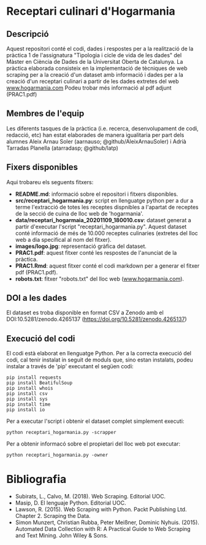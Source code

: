 # Receptari culinari d'Hogarmania

##  Descripció

Aquest repositori conté el codi, dades i respostes per a la realització de la pràctica 1 de l'assignatura "Tipologia i cicle de vida de les dades" del Màster en Ciència de Dades de la Universitat Oberta de Catalunya. La pràctica elaborada consisteix en la implementació de tècniques de web scraping per a la creació d'un dataset amb informació i dades per a la creació d'un receptari culinari a partir de les dades extretes del web www.hogarmania.com
Podeu trobar més informació al pdf adjunt (PRAC1.pdf)

## Membres de l'equip

Les diferents tasques de la pràctica (i.e. recerca, desenvolupament de codi, redacció, etc) han estat elaborades de manera igualitaria per part dels alumnes Aleix Arnau Soler (aarnauso; @github/AleixArnauSoler) i Adrià Tarradas Planella (atarradasp; @github/latp)

## Fixers disponibles

Aqui trobareu els seguents fitxers:

- **README.md**: informació sobre el repositori i fitxers disponibles.
- **src/receptari_hogarmania.py**: script en llenguatge python per a dur a terme l'extracció de totes les receptes dispnibles a l'apartat de receptes de la secció de cuina de lloc web de 'hogarmania'.
- **data/receptari_hogarmaia_20201109_180010.csv**: dataset generat a partir d'executar l'script "receptari_hogarmania.py". Aquest dataset conté informació de més de 10.000 receptes culinaries (extretes del lloc web a dia specifical al nom del fitxer).
- **images/logo.jpg**: representació gràfica del dataset. 
- **PRAC1.pdf**: aquest fitxer conté les respostes de l'anunciat de la pràctica.
- **PRAC1.Rmd**: aquest fitxer conté el codi markdown per a generar el fitxer pdf (PRAC1.pdf).
- **robots.txt**: fitxer "robots.txt" del lloc web (www.hogarmania.com).

## DOI a les dades

El dataset es troba disponible en format CSV a Zenodo amb el DOI:10.5281/zenodo.4265137 (https://doi.org/10.5281/zenodo.4265137)

## Execució del codi

El codi està elaborat en llenguatge Python. Per a la correcta execució del codi, cal tenir instalat in seguit de moduls que, sino estan instalats, podeu instalar a través de 'pip' executant el següen codi:

```
pip install requests
pip install BeatifulSoup
pip install whois
pip install csv
pip install sys
pip install time
pip install io
```
Per a executar l'script i obtenir el dataset complet simplement executi:
```
python receptari_hogarmania.py -scrapper
```
Per a obtenir informacó sobre el propietari del lloc web pot executar:
```
python receptari_hogarmania.py -owner
```
# Bibliografia

- Subirats, L., Calvo, M. (2018). Web Scraping. Editorial UOC.
- Masip, D. El lenguaje Python. Editorial UOC.
- Lawson, R. (2015). Web Scraping with Python. Packt Publishing Ltd. Chapter 2. Scraping the Data.
- Simon Munzert, Christian Rubba, Peter Meißner, Dominic Nyhuis. (2015). Automated Data Collection with R: A Practical Guide to Web Scraping and Text Mining. John Wiley & Sons.
